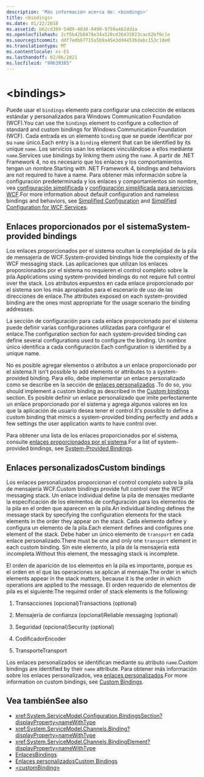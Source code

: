 ```yaml
---
description: 'Más información acerca de: <bindings>'
title: <bindings>
ms.date: 01/22/2018
ms.assetid: b62cd369-5409-4030-8490-9759a462dd3a
ms.openlocfilehash: 2cf5b42b8478e34a528cd36435023cac62bf0c1e
ms.sourcegitcommit: ddf7edb67715a5b9a45e3dd44536dabc153c1de0
ms.translationtype: MT
ms.contentlocale: es-ES
ms.lasthandoff: 02/06/2021
ms.locfileid: "99639385"
---
```

# \<bindings>

<span data-ttu-id="a2ea1-102">Puede usar el `bindings` elemento para configurar una colección de enlaces estándar y personalizados para Windows Communication Foundation (WCF).</span><span class="sxs-lookup"><span data-stu-id="a2ea1-102">You can use the `bindings` element to configure a collection of standard and custom bindings for Windows Communication Foundation (WCF).</span></span> <span data-ttu-id="a2ea1-103">Cada entrada es un elemento `binding` que se puede identificar por su `name` único.</span><span class="sxs-lookup"><span data-stu-id="a2ea1-103">Each entry is a `binding` element that can be identified by its unique `name`.</span></span> <span data-ttu-id="a2ea1-104">Los servicios usan los enlaces vinculándose a ellos mediante `name`.</span><span class="sxs-lookup"><span data-stu-id="a2ea1-104">Services use bindings by linking them using the `name`.</span></span> <span data-ttu-id="a2ea1-105">A partir de .NET Framework 4, no es necesario que los enlaces y los comportamientos tengan un nombre.</span><span class="sxs-lookup"><span data-stu-id="a2ea1-105">Starting with .NET Framework 4, bindings and behaviors are not required to have a name.</span></span> <span data-ttu-id="a2ea1-106">Para obtener más información sobre la configuración predeterminada y los enlaces y comportamientos sin nombre, vea [configuración simplificada](../../../wcf/simplified-configuration.md) y [configuración simplificada para servicios WCF](../../../wcf/samples/simplified-configuration-for-wcf-services.md).</span><span class="sxs-lookup"><span data-stu-id="a2ea1-106">For more information about default configuration and nameless bindings and behaviors, see [Simplified Configuration](../../../wcf/simplified-configuration.md) and [Simplified Configuration for WCF Services](../../../wcf/samples/simplified-configuration-for-wcf-services.md).</span></span>

## <a name="system-provided-bindings"></a><span data-ttu-id="a2ea1-107">Enlaces proporcionados por el sistema</span><span class="sxs-lookup"><span data-stu-id="a2ea1-107">System-provided bindings</span></span>

<span data-ttu-id="a2ea1-108">Los enlaces proporcionados por el sistema ocultan la complejidad de la pila de mensajería de WCF.</span><span class="sxs-lookup"><span data-stu-id="a2ea1-108">System-provided bindings hide the complexity of the WCF messaging stack.</span></span> <span data-ttu-id="a2ea1-109">Las aplicaciones que utilizan los enlaces proporcionados por el sistema no requieren el control completo sobre la pila.</span><span class="sxs-lookup"><span data-stu-id="a2ea1-109">Applications using system-provided bindings do not require full control over the stack.</span></span> <span data-ttu-id="a2ea1-110">Los atributos expuestos en cada enlace proporcionado por el sistema son los más apropiados para el escenario de uso de las direcciones de enlace.</span><span class="sxs-lookup"><span data-stu-id="a2ea1-110">The attributes exposed on each system-provided binding are the ones most appropriate for the usage scenario the binding addresses.</span></span>

<span data-ttu-id="a2ea1-111">La sección de configuración para cada enlace proporcionado por el sistema puede definir varias configuraciones utilizadas para configurar el enlace.</span><span class="sxs-lookup"><span data-stu-id="a2ea1-111">The configuration section for each system-provided binding can define several configurations used to configure the binding.</span></span> <span data-ttu-id="a2ea1-112">Un nombre único identifica a cada configuración.</span><span class="sxs-lookup"><span data-stu-id="a2ea1-112">Each configuration is identified by a unique name.</span></span>

<span data-ttu-id="a2ea1-113">No es posible agregar elementos o atributos a un enlace proporcionado por el sistema.</span><span class="sxs-lookup"><span data-stu-id="a2ea1-113">It isn't possible to add elements or attributes to a system-provided binding.</span></span> <span data-ttu-id="a2ea1-114">Para ello, debe implementar un enlace personalizado como se describe en la sección de [enlaces personalizados](#custom-bindings) .</span><span class="sxs-lookup"><span data-stu-id="a2ea1-114">To do so, you should implement a custom binding as described in the [Custom bindings](#custom-bindings) section.</span></span> <span data-ttu-id="a2ea1-115">Es posible definir un enlace personalizado que imite perfectamente un enlace proporcionado por el sistema y agrega algunos valores en los que la aplicación de usuario desea tener el control.</span><span class="sxs-lookup"><span data-stu-id="a2ea1-115">It's possible to define a custom binding that mimics a system-provided binding perfectly and adds a few settings the user application wants to have control over.</span></span>  

<span data-ttu-id="a2ea1-116">Para obtener una lista de los enlaces proporcionados por el sistema, consulte [enlaces proporcionados por el sistema](../../../wcf/system-provided-bindings.md).</span><span class="sxs-lookup"><span data-stu-id="a2ea1-116">For a list of system-provided bindings, see [System-Provided Bindings](../../../wcf/system-provided-bindings.md).</span></span>

## <a name="custom-bindings"></a><span data-ttu-id="a2ea1-117">Enlaces personalizados</span><span class="sxs-lookup"><span data-stu-id="a2ea1-117">Custom bindings</span></span>

<span data-ttu-id="a2ea1-118">Los enlaces personalizados proporcionan el control completo sobre la pila de mensajería WCF.</span><span class="sxs-lookup"><span data-stu-id="a2ea1-118">Custom bindings provide full control over the WCF messaging stack.</span></span> <span data-ttu-id="a2ea1-119">Un enlace individual define la pila de mensajes mediante la especificación de los elementos de configuración para los elementos de la pila en el orden que aparecen en la pila.</span><span class="sxs-lookup"><span data-stu-id="a2ea1-119">An individual binding defines the message stack by specifying the configuration elements for the stack elements in the order they appear on the stack.</span></span> <span data-ttu-id="a2ea1-120">Cada elemento define y configura un elemento de la pila.</span><span class="sxs-lookup"><span data-stu-id="a2ea1-120">Each element defines and configures one element of the stack.</span></span> <span data-ttu-id="a2ea1-121">Debe haber un único elemento de `transport` en cada enlace personalizado.</span><span class="sxs-lookup"><span data-stu-id="a2ea1-121">There must be one and only one `transport` element in each custom binding.</span></span> <span data-ttu-id="a2ea1-122">Sin este elemento, la pila de la mensajería está incompleta.</span><span class="sxs-lookup"><span data-stu-id="a2ea1-122">Without this element, the messaging stack is incomplete.</span></span>

<span data-ttu-id="a2ea1-123">El orden de aparición de los elementos en la pila es importante, porque es el orden en el que las operaciones se aplican al mensaje.</span><span class="sxs-lookup"><span data-stu-id="a2ea1-123">The order in which elements appear in the stack matters, because it is the order in which operations are applied to the message.</span></span> <span data-ttu-id="a2ea1-124">El orden requerido de elementos de pila es el siguiente:</span><span class="sxs-lookup"><span data-stu-id="a2ea1-124">The required order of stack elements is the following:</span></span>  

1. <span data-ttu-id="a2ea1-125">Transacciones (opcional)</span><span class="sxs-lookup"><span data-stu-id="a2ea1-125">Transactions (optional)</span></span>  

2. <span data-ttu-id="a2ea1-126">Mensajería de confianza (opcional)</span><span class="sxs-lookup"><span data-stu-id="a2ea1-126">Reliable messaging (optional)</span></span>  

3. <span data-ttu-id="a2ea1-127">Seguridad (opcional)</span><span class="sxs-lookup"><span data-stu-id="a2ea1-127">Security (optional)</span></span>  

4. <span data-ttu-id="a2ea1-128">Codificador</span><span class="sxs-lookup"><span data-stu-id="a2ea1-128">Encoder</span></span>  

5. <span data-ttu-id="a2ea1-129">Transporte</span><span class="sxs-lookup"><span data-stu-id="a2ea1-129">Transport</span></span>  

 <span data-ttu-id="a2ea1-130">Los enlaces personalizados se identifican mediante su atributo `name`.</span><span class="sxs-lookup"><span data-stu-id="a2ea1-130">Custom bindings are identified by their `name` attribute.</span></span> <span data-ttu-id="a2ea1-131">Para obtener más información sobre los enlaces personalizados, vea [enlaces personalizados](../../../wcf/extending/custom-bindings.md).</span><span class="sxs-lookup"><span data-stu-id="a2ea1-131">For more information on custom bindings, see [Custom Bindings](../../../wcf/extending/custom-bindings.md).</span></span>

## <a name="see-also"></a><span data-ttu-id="a2ea1-132">Vea también</span><span class="sxs-lookup"><span data-stu-id="a2ea1-132">See also</span></span>

- <xref:System.ServiceModel.Configuration.BindingsSection?displayProperty=nameWithType>
- <xref:System.ServiceModel.Channels.Binding?displayProperty=nameWithType>
- <xref:System.ServiceModel.Channels.BindingElement?displayProperty=nameWithType>
- [<span data-ttu-id="a2ea1-133">Enlaces</span><span class="sxs-lookup"><span data-stu-id="a2ea1-133">Bindings</span></span>](../../../wcf/bindings.md)
- [<span data-ttu-id="a2ea1-134">Enlaces personalizados</span><span class="sxs-lookup"><span data-stu-id="a2ea1-134">Custom Bindings</span></span>](../../../wcf/extending/custom-bindings.md)
- [\<customBinding>](custombinding.md)
